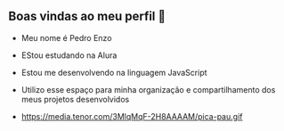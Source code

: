 ## Boas vindas ao meu perfil 🦈

- Meu nome é Pedro Enzo

- EStou estudando na Alura
-  Estou me desenvolvendo na linguagem JavaScript
- Utilizo esse espaço para minha organização e compartilhamento dos meus projetos desenvolvidos
- 
  ![]()https://media.tenor.com/3MlqMqF-2H8AAAAM/pica-pau.gif
